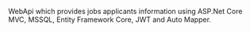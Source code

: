 WebApi which provides jobs applicants information using ASP.Net Core MVC, MSSQL, Entity Framework Core, JWT and Auto Mapper.
